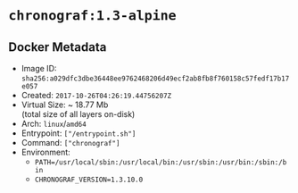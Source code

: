 # `chronograf:1.3-alpine`

## Docker Metadata

- Image ID: `sha256:a029dfc3dbe36448ee9762468206d49ecf2ab8fb8f760158c57fedf17b17e057`
- Created: `2017-10-26T04:26:19.44756207Z`
- Virtual Size: ~ 18.77 Mb  
  (total size of all layers on-disk)
- Arch: `linux`/`amd64`
- Entrypoint: `["/entrypoint.sh"]`
- Command: `["chronograf"]`
- Environment:
  - `PATH=/usr/local/sbin:/usr/local/bin:/usr/sbin:/usr/bin:/sbin:/bin`
  - `CHRONOGRAF_VERSION=1.3.10.0`
